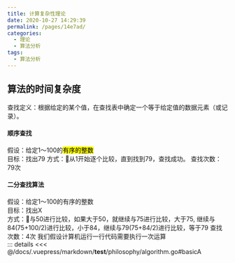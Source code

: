 ```yaml
---
title: 计算复杂性理论
date: 2020-10-27 14:29:39
permalink: /pages/14e7ad/
categories:
  - 理论
  - 算法分析
tags:
  - 算法分析
---
```


## 算法的时间复杂度
查找定义：根据给定的某个值，在查找表中确定一个等于给定值的数据元素（或记录）。
#### 顺序查找
假设：给定1～100的<mark>有序的整数</mark>  
目标：找出79
方式：从1开始逐个比较，直到找到79，查找成功。
查找次数：79次
#### 二分查找算法
假设：给定1～100的有序的整数  
目标：找出X  
方式：与50进行比较，如果大于50，就继续与75进行比较，大于75, 继续与84(75+100/2)进行比较，小于84，继续与79(75+84/2)进行比较，等于79
查找次数：4次
我们假设计算机运行一行代码需要执行一次运算  
::: details
<<< @/docs/.vuepress/markdown/__test__/philosophy/algorithm.go#basicA